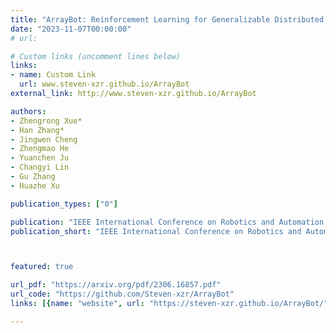 ```yaml
---
title: "ArrayBot: Reinforcement Learning for Generalizable Distributed Manipulation through Touch"
date: "2023-11-07T00:00:00"
# url: 

# Custom links (uncomment lines below)
links:
- name: Custom Link
  url: www.steven-xzr.github.io/ArrayBot
external_link: http://www.steven-xzr.github.io/ArrayBot

authors:
- Zhengrong Xue*
- Han Zhang*
- Jingwen Cheng
- Zhengmao He
- Yuanchen Ju
- Changyi Lin
- Gu Zhang
- Huazhe Xu

publication_types: ["0"]

publication: "IEEE International Conference on Robotics and Automation (ICRA), 2024"
publication_short: "IEEE International Conference on Robotics and Automation (ICRA), 2024"



featured: true

url_pdf: "https://arxiv.org/pdf/2306.16857.pdf"
url_code: "https://github.com/Steven-xzr/ArrayBot"
links: [{name: "website", url: "https://steven-xzr.github.io/ArrayBot/"}]

---
```

